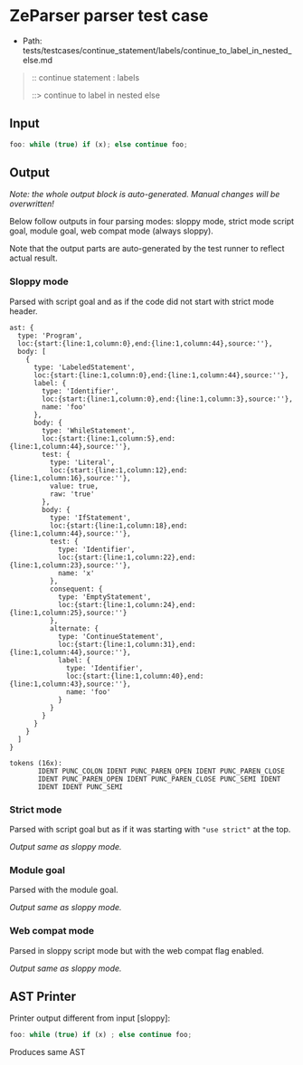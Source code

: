 # ZeParser parser test case

- Path: tests/testcases/continue_statement/labels/continue_to_label_in_nested_else.md

> :: continue statement : labels
>
> ::> continue to label in nested else

## Input

`````js
foo: while (true) if (x); else continue foo;
`````

## Output

_Note: the whole output block is auto-generated. Manual changes will be overwritten!_

Below follow outputs in four parsing modes: sloppy mode, strict mode script goal, module goal, web compat mode (always sloppy).

Note that the output parts are auto-generated by the test runner to reflect actual result.

### Sloppy mode

Parsed with script goal and as if the code did not start with strict mode header.

`````
ast: {
  type: 'Program',
  loc:{start:{line:1,column:0},end:{line:1,column:44},source:''},
  body: [
    {
      type: 'LabeledStatement',
      loc:{start:{line:1,column:0},end:{line:1,column:44},source:''},
      label: {
        type: 'Identifier',
        loc:{start:{line:1,column:0},end:{line:1,column:3},source:''},
        name: 'foo'
      },
      body: {
        type: 'WhileStatement',
        loc:{start:{line:1,column:5},end:{line:1,column:44},source:''},
        test: {
          type: 'Literal',
          loc:{start:{line:1,column:12},end:{line:1,column:16},source:''},
          value: true,
          raw: 'true'
        },
        body: {
          type: 'IfStatement',
          loc:{start:{line:1,column:18},end:{line:1,column:44},source:''},
          test: {
            type: 'Identifier',
            loc:{start:{line:1,column:22},end:{line:1,column:23},source:''},
            name: 'x'
          },
          consequent: {
            type: 'EmptyStatement',
            loc:{start:{line:1,column:24},end:{line:1,column:25},source:''}
          },
          alternate: {
            type: 'ContinueStatement',
            loc:{start:{line:1,column:31},end:{line:1,column:44},source:''},
            label: {
              type: 'Identifier',
              loc:{start:{line:1,column:40},end:{line:1,column:43},source:''},
              name: 'foo'
            }
          }
        }
      }
    }
  ]
}

tokens (16x):
       IDENT PUNC_COLON IDENT PUNC_PAREN_OPEN IDENT PUNC_PAREN_CLOSE
       IDENT PUNC_PAREN_OPEN IDENT PUNC_PAREN_CLOSE PUNC_SEMI IDENT
       IDENT IDENT PUNC_SEMI
`````

### Strict mode

Parsed with script goal but as if it was starting with `"use strict"` at the top.

_Output same as sloppy mode._

### Module goal

Parsed with the module goal.

_Output same as sloppy mode._

### Web compat mode

Parsed in sloppy script mode but with the web compat flag enabled.

_Output same as sloppy mode._

## AST Printer

Printer output different from input [sloppy]:

````js
foo: while (true) if (x) ; else continue foo;
````

Produces same AST
